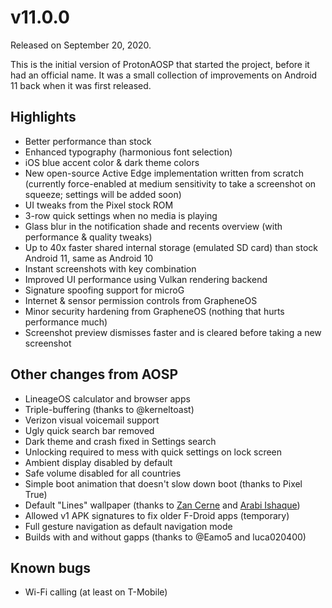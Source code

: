 # v11.0.0

Released on September 20, 2020.

This is the initial version of ProtonAOSP that started the project, before it had an official name. It was a small collection of improvements on Android 11 back when it was first released.

## Highlights

- Better performance than stock
- Enhanced typography (harmonious font selection)
- iOS blue accent color & dark theme colors
- New open-source Active Edge implementation written from scratch (currently force-enabled at medium sensitivity to take a screenshot on squeeze; settings will be added soon)
- UI tweaks from the Pixel stock ROM
- 3-row quick settings when no media is playing
- Glass blur in the notification shade and recents overview (with performance & quality tweaks)
- Up to 40x faster shared internal storage (emulated SD card) than stock Android 11, same as Android 10
- Instant screenshots with key combination
- Improved UI performance using Vulkan rendering backend
- Signature spoofing support for microG
- Internet & sensor permission controls from GrapheneOS
- Minor security hardening from GrapheneOS (nothing that hurts performance much)
- Screenshot preview dismisses faster and is cleared before taking a new screenshot

## Other changes from AOSP

- LineageOS calculator and browser apps
- Triple-buffering (thanks to @kerneltoast)
- Verizon visual voicemail support
- Ugly quick search bar removed
- Dark theme and crash fixed in Settings search
- Unlocking required to mess with quick settings on lock screen
- Ambient display disabled by default
- Safe volume disabled for all countries
- Simple boot animation that doesn't slow down boot (thanks to Pixel True)
- Default "Lines" wallpaper (thanks to [Zan Cerne](https://zheanoblog.eu/line-wallpapers/) and [Arabi Ishaque](https://twitter.com/arabiishaque))
- Allowed v1 APK signatures to fix older F-Droid apps (temporary)
- Full gesture navigation as default navigation mode
- Builds with and without gapps (thanks to @Eamo5 and luca020400)

## Known bugs

- Wi-Fi calling (at least on T-Mobile)
